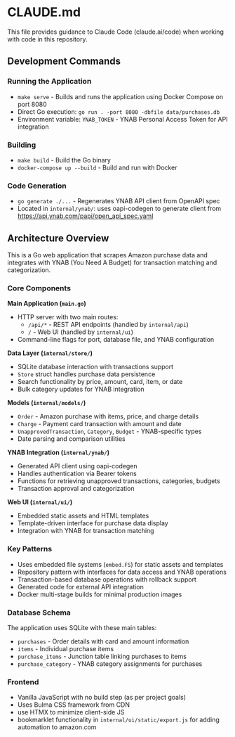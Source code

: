 # CLAUDE.md

This file provides guidance to Claude Code (claude.ai/code) when working with code in this repository.

## Development Commands

### Running the Application
- `make serve` - Builds and runs the application using Docker Compose on port 8080
- Direct Go execution: `go run . -port 8080 -dbfile data/purchases.db`
- Environment variable: `YNAB_TOKEN` - YNAB Personal Access Token for API integration

### Building
- `make build` - Build the Go binary
- `docker-compose up --build` - Build and run with Docker

### Code Generation
- `go generate ./...` - Regenerates YNAB API client from OpenAPI spec
- Located in `internal/ynab/`: uses oapi-codegen to generate client from https://api.ynab.com/papi/open_api_spec.yaml

## Architecture Overview

This is a Go web application that scrapes Amazon purchase data and integrates with YNAB (You Need A Budget) for transaction matching and categorization.

### Core Components

**Main Application (`main.go`)**
- HTTP server with two main routes:
  - `/api/*` - REST API endpoints (handled by `internal/api`)
  - `/` - Web UI (handled by `internal/ui`)
- Command-line flags for port, database file, and YNAB configuration

**Data Layer (`internal/store/`)**
- SQLite database interaction with transactions support
- `Store` struct handles purchase data persistence
- Search functionality by price, amount, card, item, or date
- Bulk category updates for YNAB integration

**Models (`internal/models/`)**
- `Order` - Amazon purchase with items, price, and charge details
- `Charge` - Payment card transaction with amount and date
- `UnapprovedTransaction`, `Category`, `Budget` - YNAB-specific types
- Date parsing and comparison utilities

**YNAB Integration (`internal/ynab/`)**
- Generated API client using oapi-codegen
- Handles authentication via Bearer tokens
- Functions for retrieving unapproved transactions, categories, budgets
- Transaction approval and categorization

**Web UI (`internal/ui/`)**
- Embedded static assets and HTML templates
- Template-driven interface for purchase data display
- Integration with YNAB for transaction matching

### Key Patterns

- Uses embedded file systems (`embed.FS`) for static assets and templates
- Repository pattern with interfaces for data access and YNAB operations
- Transaction-based database operations with rollback support
- Generated code for external API integration
- Docker multi-stage builds for minimal production images

### Database Schema

The application uses SQLite with these main tables:
- `purchases` - Order details with card and amount information
- `items` - Individual purchase items
- `purchase_items` - Junction table linking purchases to items
- `purchase_category` - YNAB category assignments for purchases

### Frontend

- Vanilla JavaScript with no build step (as per project goals)
- Uses Bulma CSS framework from CDN
- use HTMX to minimize client-side JS
- bookmarklet functionality in `internal/ui/static/export.js` for adding automation to amazon.com